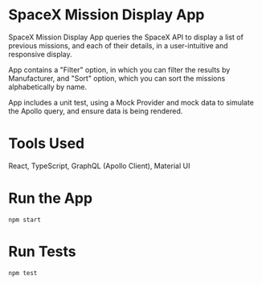 # SpaceX Mission Display App
SpaceX Mission Display App queries the SpaceX API to display a list of previous missions, and each of their details, 
in a user-intuitive and responsive display.  

App contains a "Filter" option, in which you can filter the results by Manufacturer, and "Sort" option, which you can sort
the missions alphabetically by name.

App includes a unit test, using a Mock Provider and mock data to simulate the Apollo query, and ensure data is being rendered.

# Tools Used
React, TypeScript, GraphQL (Apollo Client), Material UI

# Run the App
`npm start`


# Run Tests
`npm test`
